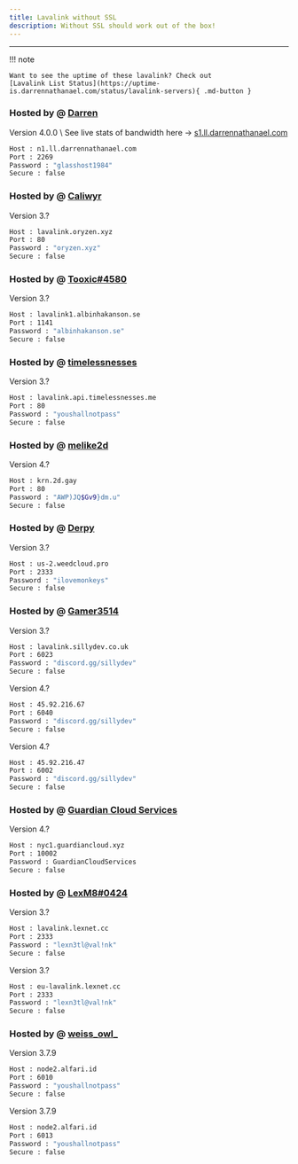```yaml
---
title: Lavalink without SSL
description: Without SSL should work out of the box!
---
```


<!-- inject image ad -->
<div data-ea-style="stickybox" class="dark horizontal" data-ea-publisher="darrennathanaelcom" data-ea-type="image"></div>

---

!!! note

    Want to see the uptime of these lavalink? Check out 
    [Lavalink List Status](https://uptime-is.darrennathanael.com/status/lavalink-servers){ .md-button } 


### Hosted by @ [Darren](https://discord.glasshost.net)
Version 4.0.0 \ See live stats of bandwidth here -> [s1.ll.darrennathanael.com](https://s1.ll.darrennathanael.com/)
```bash
Host : n1.ll.darrennathanael.com
Port : 2269
Password : "glasshost1984"
Secure : false
```

### Hosted by @ [Caliwyr](https://discord.gg/6xpF6YqVDd)
Version 3.?
```bash
Host : lavalink.oryzen.xyz
Port : 80
Password : "oryzen.xyz"
Secure : false
```

### Hosted by @ [Tooxic#4580](https://albinhakanson.se)
Version 3.?
```bash
Host : lavalink1.albinhakanson.se
Port : 1141
Password : "albinhakanson.se"
Secure : false
```

### Hosted by @ [timelessnesses](https://timelessnesses.me)
Version 3.?
```bash
Host : lavalink.api.timelessnesses.me
Port : 80
Password : "youshallnotpass"
Secure : false
```

### Hosted by @ [melike2d](https://2d.gay)
Version 4.?
```bash
Host : krn.2d.gay
Port : 80
Password : "AWP)JQ$Gv9}dm.u"
Secure : false
```


### Hosted by @ [Derpy](https://weedcloud.pro)
Version 3.?
```bash
Host : us-2.weedcloud.pro
Port : 2333
Password : "ilovemonkeys"
Secure : false
```

### Hosted by @ [Gamer3514](https://sillydev.co.uk)

Version 3.?
```bash
Host : lavalink.sillydev.co.uk
Port : 6023
Password : "discord.gg/sillydev"
Secure : false
```

Version 4.?
```bash
Host : 45.92.216.67
Port : 6040
Password : "discord.gg/sillydev"
Secure : false
```

Version 4.?
```bash
Host : 45.92.216.47
Port : 6002
Password : "discord.gg/sillydev"
Secure : false
```

### Hosted by @ [Guardian Cloud Services](https://botlist.lol/discord)
Version 4.?
```bash
Host : nyc1.guardiancloud.xyz
Port : 10002
Password : GuardianCloudServices
Secure : false
```

### Hosted by @ [LexM8#0424](https://freelavalink.lexnet.cc)
Version 3.?
```bash
Host : lavalink.lexnet.cc
Port : 2333
Password : "lexn3tl@val!nk"
Secure : false
```

Version 3.?
```bash
Host : eu-lavalink.lexnet.cc
Port : 2333
Password : "lexn3tl@val!nk"
Secure : false
```

### Hosted by @ [weiss_owl_](https://discord.alfari.id)
Version 3.7.9
```bash
Host : node2.alfari.id
Port : 6010
Password : "youshallnotpass"
Secure : false
```

Version 3.7.9
```bash
Host : node2.alfari.id
Port : 6013
Password : "youshallnotpass"
Secure : false
```
